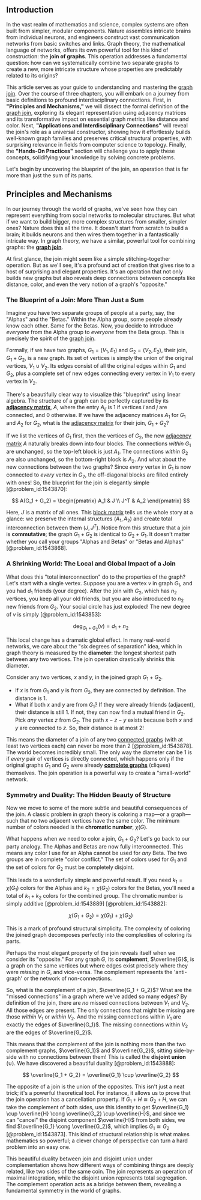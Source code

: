 ## Introduction
In the vast realm of mathematics and science, complex systems are often built from simpler, modular components. Nature assembles intricate brains from individual neurons, and engineers construct vast communication networks from basic switches and links. Graph theory, the mathematical language of networks, offers its own powerful tool for this kind of construction: the **join of graphs**. This operation addresses a fundamental question: how can we systematically combine two separate graphs to create a new, more intricate structure whose properties are predictably related to its origins?

This article serves as your guide to understanding and mastering the [graph join](@article_id:266601). Over the course of three chapters, you will embark on a journey from basic definitions to profound interdisciplinary connections. First, in **"Principles and Mechanisms,"** we will dissect the formal definition of the [graph join](@article_id:266601), exploring its elegant representation using adjacency matrices and its transformative impact on essential graph metrics like distance and color. Next, **"Applications and Interdisciplinary Connections"** will reveal the join's role as a universal constructor, showing how it effortlessly builds well-known graph families and preserves critical structural properties, with surprising relevance in fields from computer science to topology. Finally, the **"Hands-On Practices"** section will challenge you to apply these concepts, solidifying your knowledge by solving concrete problems.

Let's begin by uncovering the blueprint of the join, an operation that is far more than just the sum of its parts.

## Principles and Mechanisms

In our journey through the world of graphs, we've seen how they can represent everything from social networks to molecular structures. But what if we want to build bigger, more complex structures from smaller, simpler ones? Nature does this all the time. It doesn't start from scratch to build a brain; it builds neurons and then wires them together in a fantastically intricate way. In graph theory, we have a similar, powerful tool for combining graphs: the **[graph join](@article_id:266601)**.

At first glance, the join might seem like a simple stitching-together operation. But as we'll see, it's a profound act of creation that gives rise to a host of surprising and elegant properties. It's an operation that not only builds new graphs but also reveals deep connections between concepts like distance, color, and even the very notion of a graph's "opposite."

### The Blueprint of a Join: More Than Just a Sum

Imagine you have two separate groups of people at a party, say, the "Alphas" and the "Betas." Within the Alpha group, some people already know each other. Same for the Betas. Now, you decide to introduce *everyone* from the Alpha group to *everyone* from the Beta group. This is precisely the spirit of the [graph join](@article_id:266601).

Formally, if we have two graphs, $G_1 = (V_1, E_1)$ and $G_2 = (V_2, E_2)$, their join, $G_1 + G_2$, is a new graph. Its set of vertices is simply the union of the original vertices, $V_1 \cup V_2$. Its edges consist of all the original edges within $G_1$ and $G_2$, plus a complete set of new edges connecting every vertex in $V_1$ to every vertex in $V_2$.

There's a beautifully clear way to visualize this "blueprint" using linear algebra. The structure of a graph can be perfectly captured by its **[adjacency matrix](@article_id:150516)**, $A$, where the entry $A_{ij}$ is 1 if vertices $i$ and $j$ are connected, and 0 otherwise. If we have the adjacency matrices $A_1$ for $G_1$ and $A_2$ for $G_2$, what is the [adjacency matrix](@article_id:150516) for their join, $G_1 + G_2$?

If we list the vertices of $G_1$ first, then the vertices of $G_2$, the new [adjacency matrix](@article_id:150516) $A$ naturally breaks down into four blocks. The connections *within* $G_1$ are unchanged, so the top-left block is just $A_1$. The connections *within* $G_2$ are also unchanged, so the bottom-right block is $A_2$. And what about the new connections between the two graphs? Since *every* vertex in $G_1$ is now connected to *every* vertex in $G_2$, the off-diagonal blocks are filled entirely with ones! So, the blueprint for the join is elegantly simple [@problem_id:1543870]:

$$
A(G_1 + G_2) = \begin{pmatrix} A_1 & J \\ J^T & A_2 \end{pmatrix}
$$

Here, $J$ is a matrix of all ones. This [block matrix](@article_id:147941) tells us the whole story at a glance: we preserve the internal structures ($A_1, A_2$) and create total interconnection between them ($J, J^T$). Notice from this structure that a join is **commutative**; the graph $G_1 + G_2$ is identical to $G_2 + G_1$. It doesn't matter whether you call your groups "Alphas and Betas" or "Betas and Alphas" [@problem_id:1543868].

### A Shrinking World: The Local and Global Impact of a Join

What does this "total interconnection" do to the properties of the graph? Let's start with a single vertex. Suppose you are a vertex $v$ in graph $G_1$, and you had $d_1$ friends (your degree). After the join with $G_2$, which has $n_2$ vertices, you keep all your old friends, but you are also introduced to $n_2$ new friends from $G_2$. Your social circle has just exploded! The new degree of $v$ is simply [@problem_id:1543853]:

$$
\deg_{G_1+G_2}(v) = d_1 + n_2
$$

This local change has a dramatic global effect. In many real-world networks, we care about the "six degrees of separation" idea, which in graph theory is measured by the **diameter**: the longest shortest path between any two vertices. The join operation drastically shrinks this diameter.

Consider any two vertices, $x$ and $y$, in the joined graph $G_1 + G_2$.
- If $x$ is from $G_1$ and $y$ is from $G_2$, they are connected by definition. The distance is 1.
- What if both $x$ and $y$ are from $G_1$? If they were already friends (adjacent), their distance is still 1. If not, they can now find a mutual friend in $G_2$. Pick *any* vertex $z$ from $G_2$. The path $x-z-y$ exists because both $x$ and $y$ are connected to $z$. So, their distance is at most 2!

This means the diameter of a join of any two [connected graphs](@article_id:264291) (with at least two vertices each) can never be more than 2 [@problem_id:1543878]. The world becomes incredibly small. The only way the diameter can be 1 is if *every* pair of vertices is directly connected, which happens only if the original graphs $G_1$ and $G_2$ were already **[complete graphs](@article_id:265989)** (cliques) themselves. The join operation is a powerful way to create a "small-world" network.

### Symmetry and Duality: The Hidden Beauty of Structure

Now we move to some of the more subtle and beautiful consequences of the join. A classic problem in graph theory is coloring a map—or a graph—such that no two adjacent vertices have the same color. The minimum number of colors needed is the **chromatic number**, $\chi(G)$.

What happens when we need to color a join, $G_1 + G_2$? Let's go back to our party analogy. The Alphas and Betas are now fully interconnected. This means any color I use for an Alpha cannot be used for *any* Beta. The two groups are in complete "color conflict." The set of colors used for $G_1$ and the set of colors for $G_2$ must be completely disjoint.

This leads to a wonderfully simple and powerful result. If you need $k_1 = \chi(G_1)$ colors for the Alphas and $k_2 = \chi(G_2)$ colors for the Betas, you'll need a total of $k_1 + k_2$ colors for the combined group. The chromatic number is simply additive [@problem_id:1543889] [@problem_id:1543882]:

$$
\chi(G_1 + G_2) = \chi(G_1) + \chi(G_2)
$$

This is a mark of profound structural simplicity. The complexity of coloring the joined graph decomposes perfectly into the complexities of coloring its parts.

Perhaps the most elegant property of the join reveals itself when we consider its "opposite." For any graph $G$, its **complement**, $\overline{G}$, is a graph on the same vertices but where edges exist precisely where they were *missing* in $G$, and vice-versa. The complement represents the 'anti-graph' or the network of non-connections.

So, what is the complement of a join, $\overline{G_1 + G_2}$? What are the "missed connections" in a graph where we've added so many edges? By definition of the join, there are *no* missed connections between $V_1$ and $V_2$. All those edges are present. The only connections that might be missing are those *within* $V_1$ or *within* $V_2$. And the missing connections within $V_1$ are exactly the edges of $\overline{G_1}$. The missing connections within $V_2$ are the edges of $\overline{G_2}$.

This means that the complement of the join is nothing more than the two complement graphs, $\overline{G_1}$ and $\overline{G_2}$, sitting side-by-side with no connections between them! This is called the **disjoint union** ($\cup$). We have discovered a beautiful duality [@problem_id:1543888]:

$$
\overline{G_1 + G_2} = \overline{G_1} \cup \overline{G_2}
$$

The opposite of a join is the union of the opposites. This isn't just a neat trick; it's a powerful theoretical tool. For instance, it allows us to prove that the join operation has a cancellation property. If $G_1 + H \cong G_2 + H$, we can take the complement of both sides, use this identity to get $\overline{G_1} \cup \overline{H} \cong \overline{G_2} \cup \overline{H}$, and since we can "cancel" the disjoint component $\overline{H}$ from both sides, we find $\overline{G_1} \cong \overline{G_2}$, which implies $G_1 \cong G_2$ [@problem_id:1543873]. This kind of structural relationship is what makes mathematics so powerful; a clever change of perspective can turn a hard problem into an easy one.

This beautiful duality between join and disjoint union under complementation shows how different ways of combining things are deeply related, like two sides of the same coin. The join represents an operation of maximal integration, while the disjoint union represents total segregation. The complement operation acts as a bridge between them, revealing a fundamental symmetry in the world of graphs.